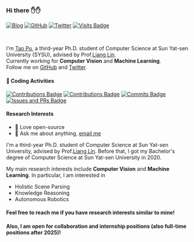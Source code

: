 ### Hi there ✋:hand:

[![Blog](https://img.shields.io/badge/blog-tao-9cf?style=flat-square)](https://tao-pu.site)
[![GitHub](https://img.shields.io/github/followers/putao537?logo=github&style=flat-square)](https://github.com/putao537)
[![Twitter](https://img.shields.io/twitter/follow/TaoPu537?logo=twitter&style=flat-square)](https://twitter.com/TaoPu537)
[![Visits Badge](https://badges.strrl.dev/visits/putao537/putao537?style=flat-square)](https://github.com/putao537)

<br />

I'm [Tao Pu](https://tao-pu.site), a third-year Ph.D. student of Computer Science at Sun Yat-sen University (SYSU), advised by Prof.[Liang Lin](http://www.linliang.net).   
Currently working for **Computer Vision** and **Machine Learning**.   
Follow me on [GitHub](https://github.com/putao537) and [Twitter](https://twitter.com/TaoPu537).  

#### 🔨 Coding Activities

[![Contributions Badge](https://badges.strrl.dev/contributions/all/putao537?style=flat-square)](https://github.com/putao537)
[![Contributions Badge](https://badges.strrl.dev/contributions/weekly/putao537?style=flat-square)](https://github.com/putao537)
[![Commits Badge](https://badges.strrl.dev/commits/weekly/putao537?style=flat-square)](https://github.com/putao537)
[![Issues and PRs Badge](https://badges.strrl.dev/issues-and-prs/weekly/putao537?style=flat-square)](https://github.com/putao537)

#### Research Interests


- 💼 Love open-source
- 💬 Ask me about anything, [email me](mailto:pseudoyu@connect.hku.hk)

I'm a third-year Ph.D. student of Computer Science at Sun Yat-sen University, advised by Prof.<a href="http://www.linliang.net/" target="_blank">Liang Lin</a>. Before that, I got my Bachelor's degree of Computer Science at Sun Yat-sen University in 2020.   
          
My main research interests include **Computer Vision** and **Machine Learning**. In particular, I am interested in <br>
- Holistic Scene Parsing
- Knowledge Reasoning
- Autonomous Robotics

#### Feel free to reach me if you have research interests similar to mine! 
#### Also, I am open for collaboration and internship positions (also full-time positions after 2025)!
